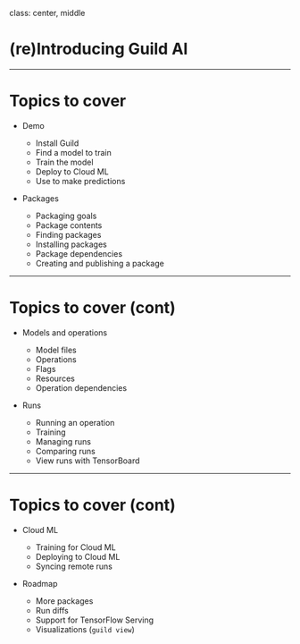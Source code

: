 class: center, middle

# (re)Introducing Guild AI

---

# Topics to cover

- Demo
    - Install Guild
    - Find a model to train
    - Train the model
    - Deploy to Cloud ML
    - Use to make predictions

- Packages
    - Packaging goals
    - Package contents
    - Finding packages
    - Installing packages
    - Package dependencies
    - Creating and publishing a package

---

# Topics to cover (cont)

- Models and operations
    - Model files
    - Operations
    - Flags
    - Resources
    - Operation dependencies

- Runs
    - Running an operation
    - Training
    - Managing runs
    - Comparing runs
    - View runs with TensorBoard

---

# Topics to cover (cont)

- Cloud ML
    - Training for Cloud ML
    - Deploying to Cloud ML
    - Syncing remote runs

- Roadmap
    - More packages
    - Run diffs
    - Support for TensorFlow Serving
    - Visualizations (`guild view`)
